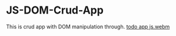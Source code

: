 # JS-DOM-Crud-App
This is crud app with DOM manipulation through.
[todo app js.webm](https://user-images.githubusercontent.com/90214531/210037206-cfe9e63f-d9a9-4884-9344-da387e49367d.webm)
